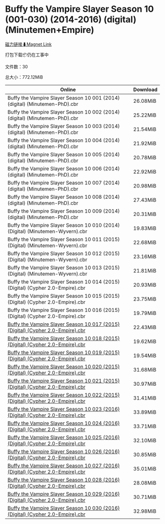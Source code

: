 # Buffy the Vampire Slayer Season 10 (001-030) (2014-2016) (digital) (Minutemen+Empire)

[磁力链接⬇Magnet Link](magnet:?xt=urn:btih:fa64c63c0a79ae2b27a181133303a55bdb8b2243&dn=Buffy%20the%20Vampire%20Slayer%20Season%2010%20%28001-030%29%20%282014-2016%29%20%28digital%29%20%28Minutemen%2BEmpire%29)

打包下载📦仍在工事中

文件数：30

总大小：772.12MiB

Online | Download
--- | ---
Buffy the Vampire Slayer Season 10 001 (2014) (digital) (Minutemen-PhD).cbr | 26.08MiB
Buffy the Vampire Slayer Season 10 002 (2014) (digital) (Minutemen-PhD).cbr | 25.22MiB
Buffy the Vampire Slayer Season 10 003 (2014) (digital) (Minutemen-PhD).cbr | 21.54MiB
Buffy the Vampire Slayer Season 10 004 (2014) (digital) (Minutemen-PhD).cbr | 21.92MiB
Buffy the Vampire Slayer Season 10 005 (2014) (digital) (Minutemen-PhD).cbr | 20.78MiB
Buffy the Vampire Slayer Season 10 006 (2014) (digital) (Minutemen-PhD).cbr | 22.92MiB
Buffy the Vampire Slayer Season 10 007 (2014) (digital) (Minutemen-PhD).cbr | 20.98MiB
Buffy the Vampire Slayer Season 10 008 (2014) (digital) (Minutemen-PhD).cbr | 27.43MiB
Buffy the Vampire Slayer Season 10 009 (2014) (digital) (Minutemen-PhD).cbr | 20.31MiB
Buffy the Vampire Slayer Season 10 010 (2014) (Digital) (Minutemen-Wyvern).cbr | 19.83MiB
Buffy the Vampire Slayer Season 10 011 (2015) (Digital) (Minutemen-Wyvern).cbr | 22.68MiB
Buffy the Vampire Slayer Season 10 012 (2015) (Digital) (Minutemen-Wyvern).cbr | 23.16MiB
Buffy the Vampire Slayer Season 10 013 (2015) (Digital) (Minutemen-Wyvern).cbr | 21.81MiB
Buffy the Vampire Slayer Season 10 014 (2015) (Digital) (Cypher 2.0-Empire).cbr | 20.93MiB
Buffy the Vampire Slayer Season 10 015 (2015) (Digital) (Cypher 2.0-Empire).cbr | 23.75MiB
Buffy the Vampire Slayer Season 10 016 (2015) (Digital) (Cypher 2.0-Empire).cbr | 19.79MiB
[Buffy the Vampire Slayer Season 10 017 (2015) (Digital) (Cypher 2.0-Empire).cbr](https://github.com/alicewish/markdown/blob/master/comic/Buffy-Vampire-Slayer-Season-10-017-2015-Digital-Cypher-2-0-Empire-cbr.md) | 22.43MiB
[Buffy the Vampire Slayer Season 10 018 (2015) (Digital) (Cypher 2.0-Empire).cbr](https://github.com/alicewish/markdown/blob/master/comic/Buffy-Vampire-Slayer-Season-10-018-2015-Digital-Cypher-2-0-Empire-cbr.md) | 19.62MiB
[Buffy the Vampire Slayer Season 10 019 (2015) (Digital) (Cypher 2.0-Empire).cbr](https://github.com/alicewish/markdown/blob/master/comic/Buffy-Vampire-Slayer-Season-10-019-2015-Digital-Cypher-2-0-Empire-cbr.md) | 19.54MiB
[Buffy the Vampire Slayer Season 10 020 (2015) (Digital) (Cypher 2.0-Empire).cbr](https://github.com/alicewish/markdown/blob/master/comic/Buffy-Vampire-Slayer-Season-10-020-2015-Digital-Cypher-2-0-Empire-cbr.md) | 31.68MiB
[Buffy the Vampire Slayer Season 10 021 (2015) (Digital) (Cypher 2.0-Empire).cbr](https://github.com/alicewish/markdown/blob/master/comic/Buffy-Vampire-Slayer-Season-10-021-2015-Digital-Cypher-2-0-Empire-cbr.md) | 30.97MiB
[Buffy the Vampire Slayer Season 10 022 (2015) (Digital) (Cypher 2.0-Empire).cbr](https://github.com/alicewish/markdown/blob/master/comic/Buffy-Vampire-Slayer-Season-10-022-2015-Digital-Cypher-2-0-Empire-cbr.md) | 31.41MiB
[Buffy the Vampire Slayer Season 10 023 (2016) (Digital) (Cypher 2.0-Empire).cbr](https://github.com/alicewish/markdown/blob/master/comic/Buffy-Vampire-Slayer-Season-10-023-2016-Digital-Cypher-2-0-Empire-cbr.md) | 33.89MiB
[Buffy the Vampire Slayer Season 10 024 (2016) (Digital) (Cypher 2.0-Empire).cbr](https://github.com/alicewish/markdown/blob/master/comic/Buffy-Vampire-Slayer-Season-10-024-2016-Digital-Cypher-2-0-Empire-cbr.md) | 33.71MiB
[Buffy the Vampire Slayer Season 10 025 (2016) (Digital) (Cypher 2.0-Empire).cbr](https://github.com/alicewish/markdown/blob/master/comic/Buffy-Vampire-Slayer-Season-10-025-2016-Digital-Cypher-2-0-Empire-cbr.md) | 32.10MiB
[Buffy the Vampire Slayer Season 10 026 (2016) (Digital) (Cypher 2.0-Empire).cbr](https://github.com/alicewish/markdown/blob/master/comic/Buffy-Vampire-Slayer-Season-10-026-2016-Digital-Cypher-2-0-Empire-cbr.md) | 30.85MiB
[Buffy the Vampire Slayer Season 10 027 (2016) (Digital) (Cypher 2.0-Empire).cbr](https://github.com/alicewish/markdown/blob/master/comic/Buffy-Vampire-Slayer-Season-10-027-2016-Digital-Cypher-2-0-Empire-cbr.md) | 35.01MiB
[Buffy the Vampire Slayer Season 10 028 (2016) (Digital) (Cypher 2.0-Empire).cbr](https://github.com/alicewish/markdown/blob/master/comic/Buffy-Vampire-Slayer-Season-10-028-2016-Digital-Cypher-2-0-Empire-cbr.md) | 28.08MiB
[Buffy the Vampire Slayer Season 10 029 (2016) (Digital) (Cypher 2.0-Empire).cbr](https://github.com/alicewish/markdown/blob/master/comic/Buffy-Vampire-Slayer-Season-10-029-2016-Digital-Cypher-2-0-Empire-cbr.md) | 30.71MiB
[Buffy the Vampire Slayer Season 10 030 (2016) (Digital) (Cypher 2.0-Empire).cbr](https://github.com/alicewish/markdown/blob/master/comic/Buffy-Vampire-Slayer-Season-10-030-2016-Digital-Cypher-2-0-Empire-cbr.md) | 32.98MiB